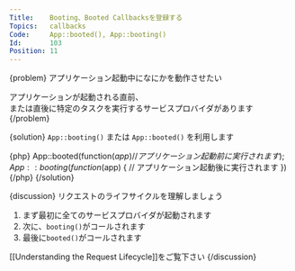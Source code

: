 ```yaml
---
Title:    Booting、Booted Callbacksを登録する
Topics:   callbacks
Code:     App::booted(), App::booting()
Id:       103
Position: 11
---
```


{problem}
アプリケーション起動中になにかを動作させたい

アプリケーションが起動される直前、  
または直後に特定のタスクを実行するサービスプロバイダがあります
{/problem}

{solution}
`App::booting()` または `App::booted()` を利用します

{php}
App::booted(function($app)
{
    // アプリケーション起動前に実行されます
});
App::booting(function($app)
{
    // アプリケーション起動後に実行されます
})
{/php}
{/solution}

{discussion}
リクエストのライフサイクルを理解しましょう

1. まず最初に全てのサービスプロバイダが起動されます
2. 次に、`booting()`がコールされます
3. 最後に`booted()`がコールされます

[[Understanding the Request Lifecycle]]をご覧下さい
{/discussion}
